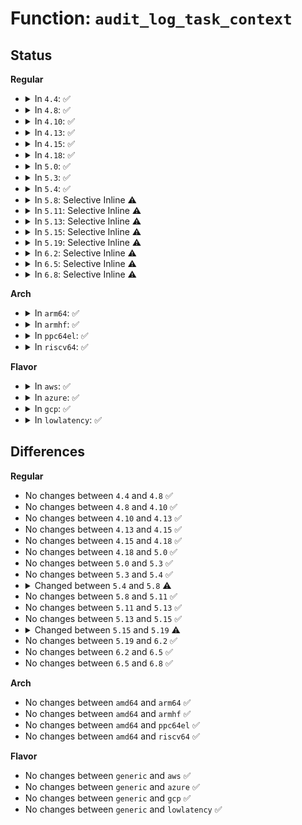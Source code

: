 # Function: <code>audit_log_task_context</code>

## Status
<b>Regular</b>
<ul>
<li>
<details>
<summary>In <code>4.4</code>: ✅</summary>

```c
int audit_log_task_context(struct audit_buffer *ab);
```

**Collision:** Unique Global

**Inline:** No

**Transformation:** False

**Instances:**

```
In kernel/audit.c (ffffffff811214b0)
Location: kernel/audit.c:1828
Inline: False
Direct callers:
  - kernel/audit.c:audit_log_config_change
  - kernel/audit.c:audit_log_common_recv_msg
  - kernel/auditsc.c:audit_log_task
  - kernel/auditsc.c:audit_set_loginuid
  - security/integrity/integrity_audit.c:integrity_audit_msg
  - net/xfrm/xfrm_policy.c:xfrm_audit_policy_delete
  - net/xfrm/xfrm_policy.c:xfrm_audit_policy_add
  - net/xfrm/xfrm_state.c:xfrm_audit_state_delete
  - net/xfrm/xfrm_state.c:xfrm_audit_state_add
```
**Symbols:**

```
ffffffff811214b0-ffffffff8112155d: audit_log_task_context (STB_GLOBAL)
```
</details>
</li>
<li>
<details>
<summary>In <code>4.8</code>: ✅</summary>

```c
int audit_log_task_context(struct audit_buffer *ab);
```

**Collision:** Unique Global

**Inline:** No

**Transformation:** False

**Instances:**

```
In kernel/audit.c (ffffffff81129400)
Location: kernel/audit.c:1839
Inline: False
Direct callers:
  - kernel/audit.c:audit_log_common_recv_msg
  - kernel/audit.c:audit_log_config_change
  - kernel/auditsc.c:audit_log_task
  - kernel/auditsc.c:audit_set_loginuid
  - security/integrity/integrity_audit.c:integrity_audit_msg
  - net/xfrm/xfrm_policy.c:xfrm_audit_policy_delete
  - net/xfrm/xfrm_policy.c:xfrm_audit_policy_add
  - net/xfrm/xfrm_state.c:xfrm_audit_state_delete
  - net/xfrm/xfrm_state.c:xfrm_audit_state_add
```
**Symbols:**

```
ffffffff81129400-ffffffff811294af: audit_log_task_context (STB_GLOBAL)
```
</details>
</li>
<li>
<details>
<summary>In <code>4.10</code>: ✅</summary>

```c
int audit_log_task_context(struct audit_buffer *ab);
```

**Collision:** Unique Global

**Inline:** No

**Transformation:** False

**Instances:**

```
In kernel/audit.c (ffffffff81133180)
Location: kernel/audit.c:1978
Inline: False
Direct callers:
  - kernel/audit.c:audit_log_common_recv_msg
  - kernel/audit.c:audit_log_config_change
  - kernel/auditsc.c:audit_log_task
  - kernel/auditsc.c:audit_set_loginuid
  - security/integrity/integrity_audit.c:integrity_audit_msg
  - net/xfrm/xfrm_policy.c:xfrm_audit_policy_delete
  - net/xfrm/xfrm_policy.c:xfrm_audit_policy_add
  - net/xfrm/xfrm_state.c:xfrm_audit_state_delete
  - net/xfrm/xfrm_state.c:xfrm_audit_state_add
```
**Symbols:**

```
ffffffff81133180-ffffffff8113322f: audit_log_task_context (STB_GLOBAL)
```
</details>
</li>
<li>
<details>
<summary>In <code>4.13</code>: ✅</summary>

```c
int audit_log_task_context(struct audit_buffer *ab);
```

**Collision:** Unique Global

**Inline:** No

**Transformation:** False

**Instances:**

```
In kernel/audit.c (ffffffff81134740)
Location: kernel/audit.c:2145
Inline: False
Direct callers:
  - kernel/audit.c:audit_log_common_recv_msg
  - kernel/audit.c:audit_log_config_change
  - kernel/auditsc.c:audit_log_task
  - kernel/auditsc.c:audit_set_loginuid
  - security/integrity/integrity_audit.c:integrity_audit_msg
  - net/xfrm/xfrm_policy.c:xfrm_audit_policy_delete
  - net/xfrm/xfrm_policy.c:xfrm_audit_policy_add
  - net/xfrm/xfrm_state.c:xfrm_audit_state_delete
  - net/xfrm/xfrm_state.c:xfrm_audit_state_add
```
**Symbols:**

```
ffffffff81134740-ffffffff811347ef: audit_log_task_context (STB_GLOBAL)
```
</details>
</li>
<li>
<details>
<summary>In <code>4.15</code>: ✅</summary>

```c
int audit_log_task_context(struct audit_buffer *ab);
```

**Collision:** Unique Global

**Inline:** No

**Transformation:** False

**Instances:**

```
In kernel/audit.c (ffffffff81141500)
Location: kernel/audit.c:2153
Inline: False
Direct callers:
  - kernel/audit.c:audit_log_common_recv_msg
  - kernel/audit.c:audit_log_config_change
  - kernel/auditsc.c:audit_log_task
  - kernel/auditsc.c:audit_set_loginuid
  - security/integrity/integrity_audit.c:integrity_audit_msg
  - net/xfrm/xfrm_policy.c:xfrm_audit_policy_delete
  - net/xfrm/xfrm_policy.c:xfrm_audit_policy_add
  - net/xfrm/xfrm_state.c:xfrm_audit_state_delete
  - net/xfrm/xfrm_state.c:xfrm_audit_state_add
```
**Symbols:**

```
ffffffff81141500-ffffffff811415af: audit_log_task_context (STB_GLOBAL)
```
</details>
</li>
<li>
<details>
<summary>In <code>4.18</code>: ✅</summary>

```c
int audit_log_task_context(struct audit_buffer *ab);
```

**Collision:** Unique Global

**Inline:** No

**Transformation:** False

**Instances:**

```
In kernel/audit.c (ffffffff8114fe90)
Location: kernel/audit.c:2206
Inline: False
Direct callers:
  - kernel/audit.c:audit_log_common_recv_msg
  - kernel/audit.c:audit_log_config_change
  - kernel/auditsc.c:audit_log_task
  - kernel/auditsc.c:audit_set_loginuid
  - security/integrity/integrity_audit.c:integrity_audit_msg
  - net/xfrm/xfrm_policy.c:xfrm_audit_policy_delete
  - net/xfrm/xfrm_policy.c:xfrm_audit_policy_add
  - net/xfrm/xfrm_state.c:xfrm_audit_state_delete
  - net/xfrm/xfrm_state.c:xfrm_audit_state_add
```
**Symbols:**

```
ffffffff8114fe90-ffffffff8114ff3f: audit_log_task_context (STB_GLOBAL)
```
</details>
</li>
<li>
<details>
<summary>In <code>5.0</code>: ✅</summary>

```c
int audit_log_task_context(struct audit_buffer *ab);
```

**Collision:** Unique Global

**Inline:** No

**Transformation:** False

**Instances:**

```
In kernel/audit.c (ffffffff8115cb60)
Location: kernel/audit.c:2204
Inline: False
Direct callers:
  - kernel/audit.c:audit_log_common_recv_msg
  - kernel/audit.c:audit_log_config_change
  - kernel/auditsc.c:audit_log_task
  - kernel/auditsc.c:audit_set_loginuid
  - security/integrity/integrity_audit.c:integrity_audit_msg
  - net/xfrm/xfrm_policy.c:xfrm_audit_policy_delete
  - net/xfrm/xfrm_policy.c:xfrm_audit_policy_add
  - net/xfrm/xfrm_state.c:xfrm_audit_state_delete
  - net/xfrm/xfrm_state.c:xfrm_audit_state_add
```
**Symbols:**

```
ffffffff8115cb60-ffffffff8115cc0f: audit_log_task_context (STB_GLOBAL)
```
</details>
</li>
<li>
<details>
<summary>In <code>5.3</code>: ✅</summary>

```c
int audit_log_task_context(struct audit_buffer *ab);
```

**Collision:** Unique Global

**Inline:** No

**Transformation:** False

**Instances:**

```
In kernel/audit.c (ffffffff81169250)
Location: kernel/audit.c:2057
Inline: False
Direct callers:
  - kernel/audit.c:audit_set_loginuid
  - kernel/audit.c:audit_log_common_recv_msg
  - kernel/audit.c:audit_log_config_change
  - kernel/auditsc.c:audit_log_task
  - security/integrity/integrity_audit.c:integrity_audit_msg
  - net/xfrm/xfrm_policy.c:xfrm_audit_policy_delete
  - net/xfrm/xfrm_policy.c:xfrm_audit_policy_add
  - net/xfrm/xfrm_state.c:xfrm_audit_state_delete
  - net/xfrm/xfrm_state.c:xfrm_audit_state_add
```
**Symbols:**

```
ffffffff81169250-ffffffff81169301: audit_log_task_context (STB_GLOBAL)
```
</details>
</li>
<li>
<details>
<summary>In <code>5.4</code>: ✅</summary>

```c
int audit_log_task_context(struct audit_buffer *ab);
```

**Collision:** Unique Global

**Inline:** No

**Transformation:** False

**Instances:**

```
In kernel/audit.c (ffffffff811750f0)
Location: kernel/audit.c:2059
Inline: False
Direct callers:
  - kernel/audit.c:audit_set_loginuid
  - kernel/audit.c:audit_log_common_recv_msg
  - kernel/audit.c:audit_log_config_change
  - kernel/auditsc.c:audit_log_task
  - security/integrity/integrity_audit.c:integrity_audit_msg
  - net/xfrm/xfrm_policy.c:xfrm_audit_policy_delete
  - net/xfrm/xfrm_policy.c:xfrm_audit_policy_add
  - net/xfrm/xfrm_state.c:xfrm_audit_state_delete
  - net/xfrm/xfrm_state.c:xfrm_audit_state_add
```
**Symbols:**

```
ffffffff811750f0-ffffffff811751a1: audit_log_task_context (STB_GLOBAL)
```
</details>
</li>
<li>
<details>
<summary>In <code>5.8</code>: Selective Inline ⚠️</summary>

```c
int audit_log_task_context(struct audit_buffer *ab, struct lsmblob *blob);
```

**Collision:** Unique Global

**Inline:** Selective

**Transformation:** False

**Instances:**

```
In kernel/audit.c (ffffffff811872f0)
Location: kernel/audit.c:2139
Inline: True
Direct callers:
  - kernel/audit.c:audit_log_set_loginuid
  - kernel/audit.c:audit_log_multicast
  - kernel/audit.c:audit_log_common_recv_msg
  - kernel/audit.c:audit_log_config_change
  - kernel/auditsc.c:audit_log_task
  - kernel/auditsc.c:__audit_log_nfcfg
  - security/integrity/integrity_audit.c:integrity_audit_msg
  - net/xfrm/xfrm_policy.c:xfrm_audit_policy_delete
  - net/xfrm/xfrm_policy.c:xfrm_audit_policy_add
  - net/xfrm/xfrm_state.c:xfrm_audit_state_delete
  - net/xfrm/xfrm_state.c:xfrm_audit_state_add
  - net/netlabel/netlabel_user.c:netlbl_audit_start_common
```
**Symbols:**

```
ffffffff811872f0-ffffffff8118743f: audit_log_task_context (STB_GLOBAL)
```
</details>
</li>
<li>
<details>
<summary>In <code>5.11</code>: Selective Inline ⚠️</summary>

```c
int audit_log_task_context(struct audit_buffer *ab, struct lsmblob *blob);
```

**Collision:** Unique Global

**Inline:** Selective

**Transformation:** False

**Instances:**

```
In kernel/audit.c (ffffffff81184660)
Location: kernel/audit.c:2156
Inline: True
Direct callers:
  - kernel/audit.c:audit_log_set_loginuid
  - kernel/audit.c:audit_log_multicast
  - kernel/audit.c:audit_log_common_recv_msg
  - kernel/audit.c:audit_log_config_change
  - kernel/auditsc.c:audit_log_task
  - kernel/auditsc.c:__audit_log_nfcfg
  - security/integrity/integrity_audit.c:integrity_audit_message
  - net/xfrm/xfrm_policy.c:xfrm_audit_policy_delete
  - net/xfrm/xfrm_policy.c:xfrm_audit_policy_add
  - net/xfrm/xfrm_state.c:xfrm_audit_state_delete
  - net/xfrm/xfrm_state.c:xfrm_audit_state_add
  - net/netlabel/netlabel_user.c:netlbl_audit_start_common
```
**Symbols:**

```
ffffffff81184660-ffffffff8118478c: audit_log_task_context (STB_GLOBAL)
```
</details>
</li>
<li>
<details>
<summary>In <code>5.13</code>: Selective Inline ⚠️</summary>

```c
int audit_log_task_context(struct audit_buffer *ab, struct lsmblob *blob);
```

**Collision:** Unique Global

**Inline:** Selective

**Transformation:** False

**Instances:**

```
In kernel/audit.c (ffffffff81185420)
Location: kernel/audit.c:2156
Inline: True
Direct callers:
  - kernel/audit.c:audit_set_loginuid
  - kernel/audit.c:audit_log_multicast
  - kernel/audit.c:audit_log_common_recv_msg
  - kernel/audit.c:audit_log_config_change
  - kernel/auditsc.c:audit_log_task
  - kernel/auditsc.c:__audit_log_nfcfg
  - security/integrity/integrity_audit.c:integrity_audit_message
  - net/xfrm/xfrm_policy.c:xfrm_audit_policy_delete
  - net/xfrm/xfrm_policy.c:xfrm_audit_policy_add
  - net/xfrm/xfrm_state.c:xfrm_audit_state_delete
  - net/xfrm/xfrm_state.c:xfrm_audit_state_add
  - net/netlabel/netlabel_user.c:netlbl_audit_start_common
```
**Symbols:**

```
ffffffff81185420-ffffffff81185562: audit_log_task_context (STB_GLOBAL)
```
</details>
</li>
<li>
<details>
<summary>In <code>5.15</code>: Selective Inline ⚠️</summary>

```c
int audit_log_task_context(struct audit_buffer *ab, struct lsmblob *blob);
```

**Collision:** Unique Global

**Inline:** Selective

**Transformation:** False

**Instances:**

```
In kernel/audit.c (ffffffff811ad810)
Location: kernel/audit.c:2195
Inline: True
Direct callers:
  - kernel/audit.c:audit_set_loginuid
  - kernel/audit.c:audit_log_multicast
  - kernel/audit.c:audit_log_common_recv_msg
  - kernel/audit.c:audit_log_config_change
  - kernel/auditsc.c:audit_log_task
  - kernel/auditsc.c:__audit_log_nfcfg
  - security/integrity/integrity_audit.c:integrity_audit_message
  - net/xfrm/xfrm_policy.c:xfrm_audit_policy_delete
  - net/xfrm/xfrm_policy.c:xfrm_audit_policy_add
  - net/xfrm/xfrm_state.c:xfrm_audit_state_delete
  - net/xfrm/xfrm_state.c:xfrm_audit_state_add
  - net/netlabel/netlabel_user.c:netlbl_audit_start_common
```
**Symbols:**

```
ffffffff811ad810-ffffffff811ad952: audit_log_task_context (STB_GLOBAL)
```
</details>
</li>
<li>
<details>
<summary>In <code>5.19</code>: Selective Inline ⚠️</summary>

```c
int audit_log_task_context(struct audit_buffer *ab);
```

**Collision:** Unique Global

**Inline:** Selective

**Transformation:** False

**Instances:**

```
In kernel/audit.c (ffffffff811e2bae)
Location: kernel/audit.c:2281
Inline: True
Inline callers:
  - kernel/audit.c:audit_set_loginuid
  - kernel/audit.c:audit_log_task_info
  - kernel/audit.c:audit_log_multicast
  - kernel/audit.c:audit_log_common_recv_msg
  - kernel/audit.c:audit_log_config_change
Direct callers:
  - kernel/auditsc.c:audit_log_task
  - kernel/auditsc.c:__audit_log_nfcfg
  - kernel/auditsc.c:audit_log_uring
  - security/integrity/integrity_audit.c:integrity_audit_message
  - net/xfrm/xfrm_policy.c:xfrm_audit_policy_delete
  - net/xfrm/xfrm_policy.c:xfrm_audit_policy_add
  - net/xfrm/xfrm_state.c:xfrm_audit_state_delete
  - net/xfrm/xfrm_state.c:xfrm_audit_state_add
```
**Symbols:**

```
ffffffff811df950-ffffffff811df9be: audit_log_task_context (STB_GLOBAL)
```
</details>
</li>
<li>
<details>
<summary>In <code>6.2</code>: Selective Inline ⚠️</summary>

```c
int audit_log_task_context(struct audit_buffer *ab);
```

**Collision:** Unique Global

**Inline:** Selective

**Transformation:** False

**Instances:**

```
In kernel/audit.c (ffffffff81228a8e)
Location: kernel/audit.c:2279
Inline: True
Inline callers:
  - kernel/audit.c:audit_set_loginuid
  - kernel/audit.c:audit_log_task_info
  - kernel/audit.c:audit_log_multicast
  - kernel/audit.c:audit_log_common_recv_msg
  - kernel/audit.c:audit_log_config_change
Direct callers:
  - kernel/auditsc.c:audit_log_task
  - kernel/auditsc.c:__audit_log_nfcfg
  - kernel/auditsc.c:audit_log_uring
  - security/integrity/integrity_audit.c:integrity_audit_message
  - net/xfrm/xfrm_policy.c:xfrm_audit_policy_delete
  - net/xfrm/xfrm_policy.c:xfrm_audit_policy_add
  - net/xfrm/xfrm_state.c:xfrm_audit_state_delete
  - net/xfrm/xfrm_state.c:xfrm_audit_state_add
```
**Symbols:**

```
ffffffff81225650-ffffffff812256be: audit_log_task_context (STB_GLOBAL)
```
</details>
</li>
<li>
<details>
<summary>In <code>6.5</code>: Selective Inline ⚠️</summary>

```c
int audit_log_task_context(struct audit_buffer *ab);
```

**Collision:** Unique Global

**Inline:** Selective

**Transformation:** False

**Instances:**

```
In kernel/audit.c (ffffffff8123f08e)
Location: kernel/audit.c:2279
Inline: True
Inline callers:
  - kernel/audit.c:audit_set_loginuid
  - kernel/audit.c:audit_log_task_info
  - kernel/audit.c:audit_log_multicast
  - kernel/audit.c:audit_log_common_recv_msg
  - kernel/audit.c:audit_log_config_change
Direct callers:
  - kernel/auditsc.c:audit_log_task
  - kernel/auditsc.c:__audit_log_nfcfg
  - kernel/auditsc.c:audit_log_uring
  - security/integrity/integrity_audit.c:integrity_audit_message
  - net/xfrm/xfrm_policy.c:xfrm_audit_policy_delete
  - net/xfrm/xfrm_policy.c:xfrm_audit_policy_add
  - net/xfrm/xfrm_state.c:xfrm_audit_state_delete
  - net/xfrm/xfrm_state.c:xfrm_audit_state_add
```
**Symbols:**

```
ffffffff8123bc40-ffffffff8123bcae: audit_log_task_context (STB_GLOBAL)
```
</details>
</li>
<li>
<details>
<summary>In <code>6.8</code>: Selective Inline ⚠️</summary>

```c
int audit_log_task_context(struct audit_buffer *ab);
```

**Collision:** Unique Global

**Inline:** Selective

**Transformation:** False

**Instances:**

```
In kernel/audit.c (ffffffff81258ef6)
Location: kernel/audit.c:2299
Inline: True
Inline callers:
  - kernel/audit.c:audit_set_loginuid
  - kernel/audit.c:audit_log_task_info
  - kernel/audit.c:audit_log_multicast
  - kernel/audit.c:audit_log_common_recv_msg
  - kernel/audit.c:audit_log_config_change
Direct callers:
  - kernel/auditsc.c:audit_log_task
  - kernel/auditsc.c:__audit_log_nfcfg
  - kernel/auditsc.c:audit_log_uring
  - security/integrity/integrity_audit.c:integrity_audit_message
  - net/xfrm/xfrm_policy.c:xfrm_audit_policy_delete
  - net/xfrm/xfrm_policy.c:xfrm_audit_policy_add
  - net/xfrm/xfrm_state.c:xfrm_audit_state_delete
  - net/xfrm/xfrm_state.c:xfrm_audit_state_add
```
**Symbols:**

```
ffffffff81255b00-ffffffff81255b79: audit_log_task_context (STB_GLOBAL)
```
</details>
</li>
</ul>
<b>Arch</b>
<ul>
<li>
<details>
<summary>In <code>arm64</code>: ✅</summary>

```c
int audit_log_task_context(struct audit_buffer *ab);
```

**Collision:** Unique Global

**Inline:** No

**Transformation:** False

**Instances:**

```
In kernel/audit.c (ffff8000101e9e50)
Location: kernel/audit.c:2059
Inline: False
Direct callers:
  - kernel/audit.c:audit_set_loginuid
  - kernel/audit.c:audit_log_common_recv_msg
  - kernel/audit.c:audit_log_config_change
  - kernel/auditsc.c:audit_log_task
  - security/integrity/integrity_audit.c:integrity_audit_msg
  - net/xfrm/xfrm_policy.c:xfrm_audit_policy_delete
  - net/xfrm/xfrm_policy.c:xfrm_audit_policy_add
  - net/xfrm/xfrm_state.c:xfrm_audit_state_delete
  - net/xfrm/xfrm_state.c:xfrm_audit_state_add
```
**Symbols:**

```
ffff8000101e9e50-ffff8000101e9f14: audit_log_task_context (STB_GLOBAL)
```
</details>
</li>
<li>
<details>
<summary>In <code>armhf</code>: ✅</summary>

```c
int audit_log_task_context(struct audit_buffer *ab);
```

**Collision:** Unique Global

**Inline:** No

**Transformation:** False

**Instances:**

```
In kernel/audit.c (c0429c44)
Location: kernel/audit.c:2059
Inline: False
Direct callers:
  - kernel/audit.c:audit_set_loginuid
  - kernel/audit.c:audit_log_common_recv_msg
  - kernel/audit.c:audit_log_config_change
  - kernel/auditsc.c:audit_log_task
  - security/integrity/integrity_audit.c:integrity_audit_msg
  - net/xfrm/xfrm_policy.c:xfrm_audit_policy_delete
  - net/xfrm/xfrm_policy.c:xfrm_audit_policy_add
  - net/xfrm/xfrm_state.c:xfrm_audit_state_delete
  - net/xfrm/xfrm_state.c:xfrm_audit_state_add
```
**Symbols:**

```
c0429c44-c0429d18: audit_log_task_context (STB_GLOBAL)
```
</details>
</li>
<li>
<details>
<summary>In <code>ppc64el</code>: ✅</summary>

```c
int audit_log_task_context(struct audit_buffer *ab);
```

**Collision:** Unique Global

**Inline:** No

**Transformation:** False

**Instances:**

```
In kernel/audit.c (c00000000025aeb0)
Location: kernel/audit.c:2059
Inline: False
Direct callers:
  - kernel/audit.c:audit_set_loginuid
  - kernel/audit.c:audit_log_common_recv_msg
  - kernel/audit.c:audit_log_config_change
  - kernel/auditsc.c:audit_log_task
  - security/integrity/integrity_audit.c:integrity_audit_msg
  - net/xfrm/xfrm_policy.c:xfrm_audit_policy_delete
  - net/xfrm/xfrm_policy.c:xfrm_audit_policy_add
  - net/xfrm/xfrm_state.c:xfrm_audit_state_delete
  - net/xfrm/xfrm_state.c:xfrm_audit_state_add
```
**Symbols:**

```
c00000000025aeb0-c00000000025afa0: audit_log_task_context (STB_GLOBAL)
```
</details>
</li>
<li>
<details>
<summary>In <code>riscv64</code>: ✅</summary>

```c
int audit_log_task_context(struct audit_buffer *ab);
```

**Collision:** Unique Global

**Inline:** No

**Transformation:** False

**Instances:**

```
In kernel/audit.c (ffffffe00015ea24)
Location: kernel/audit.c:2059
Inline: False
Direct callers:
  - kernel/audit.c:audit_set_loginuid
  - kernel/audit.c:audit_log_common_recv_msg
  - kernel/audit.c:audit_log_config_change
  - kernel/auditsc.c:audit_log_task
  - security/integrity/integrity_audit.c:integrity_audit_msg
  - net/xfrm/xfrm_policy.c:xfrm_audit_policy_delete
  - net/xfrm/xfrm_policy.c:xfrm_audit_policy_add
  - net/xfrm/xfrm_state.c:xfrm_audit_state_delete
  - net/xfrm/xfrm_state.c:xfrm_audit_state_add
```
**Symbols:**

```
ffffffe00015ea24-ffffffe00015ead0: audit_log_task_context (STB_GLOBAL)
```
</details>
</li>
</ul>
<b>Flavor</b>
<ul>
<li>
<details>
<summary>In <code>aws</code>: ✅</summary>

```c
int audit_log_task_context(struct audit_buffer *ab);
```

**Collision:** Unique Global

**Inline:** No

**Transformation:** False

**Instances:**

```
In kernel/audit.c (ffffffff8116d710)
Location: kernel/audit.c:2059
Inline: False
Direct callers:
  - kernel/audit.c:audit_set_loginuid
  - kernel/audit.c:audit_log_common_recv_msg
  - kernel/audit.c:audit_log_config_change
  - kernel/auditsc.c:audit_log_task
  - security/integrity/integrity_audit.c:integrity_audit_msg
  - net/xfrm/xfrm_policy.c:xfrm_audit_policy_delete
  - net/xfrm/xfrm_policy.c:xfrm_audit_policy_add
  - net/xfrm/xfrm_state.c:xfrm_audit_state_delete
  - net/xfrm/xfrm_state.c:xfrm_audit_state_add
```
**Symbols:**

```
ffffffff8116d710-ffffffff8116d7c1: audit_log_task_context (STB_GLOBAL)
```
</details>
</li>
<li>
<details>
<summary>In <code>azure</code>: ✅</summary>

```c
int audit_log_task_context(struct audit_buffer *ab);
```

**Collision:** Unique Global

**Inline:** No

**Transformation:** False

**Instances:**

```
In kernel/audit.c (ffffffff811608b0)
Location: kernel/audit.c:2059
Inline: False
Direct callers:
  - kernel/audit.c:audit_set_loginuid
  - kernel/audit.c:audit_log_common_recv_msg
  - kernel/audit.c:audit_log_config_change
  - kernel/auditsc.c:audit_log_task
  - security/integrity/integrity_audit.c:integrity_audit_msg
  - net/xfrm/xfrm_policy.c:xfrm_audit_policy_delete
  - net/xfrm/xfrm_policy.c:xfrm_audit_policy_add
  - net/xfrm/xfrm_state.c:xfrm_audit_state_delete
  - net/xfrm/xfrm_state.c:xfrm_audit_state_add
```
**Symbols:**

```
ffffffff811608b0-ffffffff81160961: audit_log_task_context (STB_GLOBAL)
```
</details>
</li>
<li>
<details>
<summary>In <code>gcp</code>: ✅</summary>

```c
int audit_log_task_context(struct audit_buffer *ab);
```

**Collision:** Unique Global

**Inline:** No

**Transformation:** False

**Instances:**

```
In kernel/audit.c (ffffffff8116b4e0)
Location: kernel/audit.c:2059
Inline: False
Direct callers:
  - kernel/audit.c:audit_set_loginuid
  - kernel/audit.c:audit_log_common_recv_msg
  - kernel/audit.c:audit_log_config_change
  - kernel/auditsc.c:audit_log_task
  - security/integrity/integrity_audit.c:integrity_audit_msg
  - net/xfrm/xfrm_policy.c:xfrm_audit_policy_delete
  - net/xfrm/xfrm_policy.c:xfrm_audit_policy_add
  - net/xfrm/xfrm_state.c:xfrm_audit_state_delete
  - net/xfrm/xfrm_state.c:xfrm_audit_state_add
```
**Symbols:**

```
ffffffff8116b4e0-ffffffff8116b591: audit_log_task_context (STB_GLOBAL)
```
</details>
</li>
<li>
<details>
<summary>In <code>lowlatency</code>: ✅</summary>

```c
int audit_log_task_context(struct audit_buffer *ab);
```

**Collision:** Unique Global

**Inline:** No

**Transformation:** False

**Instances:**

```
In kernel/audit.c (ffffffff81178cd0)
Location: kernel/audit.c:2059
Inline: False
Direct callers:
  - kernel/audit.c:audit_set_loginuid
  - kernel/audit.c:audit_log_common_recv_msg
  - kernel/audit.c:audit_log_config_change
  - kernel/auditsc.c:audit_log_task
  - security/integrity/integrity_audit.c:integrity_audit_msg
  - net/xfrm/xfrm_policy.c:xfrm_audit_policy_delete
  - net/xfrm/xfrm_policy.c:xfrm_audit_policy_add
  - net/xfrm/xfrm_state.c:xfrm_audit_state_delete
  - net/xfrm/xfrm_state.c:xfrm_audit_state_add
```
**Symbols:**

```
ffffffff81178cd0-ffffffff81178d81: audit_log_task_context (STB_GLOBAL)
```
</details>
</li>
</ul>

## Differences
<b>Regular</b>
<ul>
<li>
No changes between <code>4.4</code> and <code>4.8</code> ✅
</li>
<li>
No changes between <code>4.8</code> and <code>4.10</code> ✅
</li>
<li>
No changes between <code>4.10</code> and <code>4.13</code> ✅
</li>
<li>
No changes between <code>4.13</code> and <code>4.15</code> ✅
</li>
<li>
No changes between <code>4.15</code> and <code>4.18</code> ✅
</li>
<li>
No changes between <code>4.18</code> and <code>5.0</code> ✅
</li>
<li>
No changes between <code>5.0</code> and <code>5.3</code> ✅
</li>
<li>
No changes between <code>5.3</code> and <code>5.4</code> ✅
</li>
<li>
<details>
<summary>Changed between <code>5.4</code> and <code>5.8</code> ⚠️</summary>
<ul>
<li>
<b>Param added. </b>
<code>struct lsmblob *blob</code>
</li>
</ul>
</details>
</li>
<li>
No changes between <code>5.8</code> and <code>5.11</code> ✅
</li>
<li>
No changes between <code>5.11</code> and <code>5.13</code> ✅
</li>
<li>
No changes between <code>5.13</code> and <code>5.15</code> ✅
</li>
<li>
<details>
<summary>Changed between <code>5.15</code> and <code>5.19</code> ⚠️</summary>
<ul>
<li>
<b>Param removed. </b>
<code>struct lsmblob *blob</code>
</li>
</ul>
</details>
</li>
<li>
No changes between <code>5.19</code> and <code>6.2</code> ✅
</li>
<li>
No changes between <code>6.2</code> and <code>6.5</code> ✅
</li>
<li>
No changes between <code>6.5</code> and <code>6.8</code> ✅
</li>
</ul>
<b>Arch</b>
<ul>
<li>
No changes between <code>amd64</code> and <code>arm64</code> ✅
</li>
<li>
No changes between <code>amd64</code> and <code>armhf</code> ✅
</li>
<li>
No changes between <code>amd64</code> and <code>ppc64el</code> ✅
</li>
<li>
No changes between <code>amd64</code> and <code>riscv64</code> ✅
</li>
</ul>
<b>Flavor</b>
<ul>
<li>
No changes between <code>generic</code> and <code>aws</code> ✅
</li>
<li>
No changes between <code>generic</code> and <code>azure</code> ✅
</li>
<li>
No changes between <code>generic</code> and <code>gcp</code> ✅
</li>
<li>
No changes between <code>generic</code> and <code>lowlatency</code> ✅
</li>
</ul>

